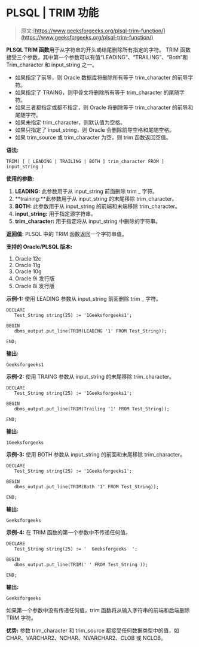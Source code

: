 # PLSQL | TRIM 功能

> 原文:[https://www.geeksforgeeks.org/plsql-trim-function/](https://www.geeksforgeeks.org/plsql-trim-function/)

**PLSQL TRIM 函数**用于从字符串的开头或结尾删除所有指定的字符。
TRIM 函数接受三个参数，其中第一个参数可以有值“LEADING”、“TRAILING”、“Both”和 Trim_character 和 input_string 之一。

*   如果指定了前导，则 Oracle 数据库将删除所有等于 trim_character 的前导字符。
*   如果指定了 TRAING，则甲骨文将删除所有等于 trim_character 的尾随字符。
*   如果三者都指定或都不指定，则 Oracle 将删除等于 trim_character 的前导和尾随字符。
*   如果未指定 trim_character，则默认值为空格。
*   如果只指定了 input_string，则 Oracle 会删除前导空格和尾随空格。
*   如果 trim_source 或 trim_character 为空，则 trim 函数返回空值。

**语法:**

```
TRIM( [ [ LEADING | TRAILING | BOTH ] trim_character FROM ] input_string )
```

**使用的参数:**

1.  **LEADING:** 此参数用于从 input_string 前面删除 trim _ 字符。
2.  **training:**此参数用于从 input_string 的末尾移除 trim_character。
3.  **BOTH:** 此参数用于从 input_string 的前端和末端移除 trim_character。
4.  **input_string:** 用于指定源字符串。
5.  **trim_character:** 用于指定将从 input_string 中删除的字符串。

**返回值:**
PLSQL 中的 TRIM 函数返回一个字符串值。

**支持的 Oracle/PLSQL 版本:**

1.  Oracle 12c
2.  Oracle 11g
3.  Oracle 10g
4.  Oracle 9i 发行版
5.  Oracle 8i 发行版

**示例-1:** 使用 LEADING 参数从 input_string 前面删除 trim _ 字符。

```
DECLARE 
   Test_String string(25) := '1Geeksforgeeks1';

BEGIN 
   dbms_output.put_line(TRIM(LEADING '1' FROM Test_String)); 

END;      
```

**输出:**

```
Geeksforgeeks1 
```

**示例-2:** 使用 TRAING 参数从 input_string 的末尾移除 trim_character。

```
DECLARE 
   Test_String string(25) := '1Geeksforgeeks1';

BEGIN 
   dbms_output.put_line(TRIM(Trailing '1' FROM Test_String)); 

END; 
```

**输出:**

```
1Geeksforgeeks 
```

**示例-3:** 使用 BOTH 参数从 input_string 的前面和末尾移除 trim_character。

```
DECLARE 
   Test_String string(25) := '1Geeksforgeeks1';

BEGIN 
   dbms_output.put_line(TRIM(Both '1' FROM Test_String)); 

END; 
```

**输出:**

```
Geeksforgeeks 
```

**示例-4:** 在 TRIM 函数的第一个参数中不传递任何值。

```
DECLARE 
   Test_String string(25) := '  Geeksforgeeks  ';

BEGIN 
   dbms_output.put_line(TRIM(' ' FROM Test_String )); 

END; 
```

**输出:**

```
Geeksforgeeks 
```

如果第一个参数中没有传递任何值，trim 函数将从输入字符串的前端和后端删除 TRIM 字符。

**优势:**
参数 trim_character 和 trim_source 都接受任何数据类型中的值，如 CHAR、VARCHAR2、NCHAR、NVARCHAR2、CLOB 或 NCLOB。